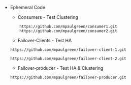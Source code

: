 - Ephemeral Code
    - Consumers - Test Clustering
    ```
        https://github.com/mpaulgreen/consumer1.git
        https://github.com/mpaulgreen/consumer2.git
    ```
    
    - Failover-Clients - Test HA
    ```
    https://github.com/mpaulgreen/failover-client-1.git

    https://github.com/mpaulgreen/failover-client-2.git
    ```

    - Failover-producer - Test HA & Clustering
    ```
    https://github.com/mpaulgreen/failover-producer.git
    ```
